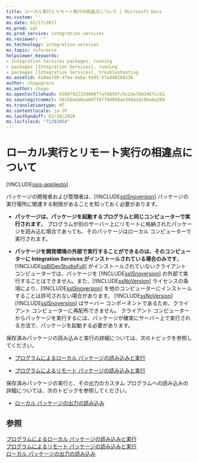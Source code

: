 ```yaml
---
title: ローカル実行とリモート実行の相違点について | Microsoft Docs
ms.custom: ''
ms.date: 03/17/2017
ms.prod: sql
ms.prod_service: integration-services
ms.reviewer: ''
ms.technology: integration-services
ms.topic: reference
helpviewer_keywords:
- Integration Services packages, running
- packages [Integration Services], running
- packages [Integration Services], troubleshooting
ms.assetid: 610ee7d9-4fea-4aba-9395-57add826923b
author: chugugrace
ms.author: chugu
ms.openlocfilehash: 9280f92233909077afd0507c5c2de7b93467ccb1
ms.sourcegitcommit: 58158eda0aa0d7f87f9d958ae349a14c0ba8a209
ms.translationtype: HT
ms.contentlocale: ja-JP
ms.lasthandoff: 03/30/2020
ms.locfileid: "71282054"
---
```

# <a name="understanding-the-differences-between-local-and-remote-execution"></a>ローカル実行とリモート実行の相違点について

[!INCLUDE[ssis-appliesto](../../includes/ssis-appliesto-ssvrpluslinux-asdb-asdw-xxx.md)]


  パッケージの開発者および管理者は、[!INCLUDE[ssISnoversion](../../includes/ssisnoversion-md.md)] パッケージの実行場所に関連する制限があることを知っておく必要があります。  
  
-   **パッケージは、パッケージを起動するプログラムと同じコンピューターで実行されます**。 プログラムが別のサーバー上にリモートに格納されたパッケージを読み込む場合であっても、そのパッケージはローカル コンピューターで実行されます。  
  
-   **パッケージを開発環境の外部で実行することができるのは、そのコンピューターに Integration Services がインストールされている場合のみです**。 [!INCLUDE[ssBIDevStudioFull](../../includes/ssbidevstudiofull-md.md)] がインストールされていないクライアント コンピューターでは、パッケージを [!INCLUDE[ssISnoversion](../../includes/ssisnoversion-md.md)] の外部で実行することはできません。また、[!INCLUDE[ssNoVersion](../../includes/ssnoversion-md.md)] ライセンスの条項により、[!INCLUDE[ssISnoversion](../../includes/ssisnoversion-md.md)] を他のコンピューターにインストールすることは許可されない場合があります。 [!INCLUDE[ssNoVersion](../../includes/ssnoversion-md.md)] [!INCLUDE[ssISnoversion](../../includes/ssisnoversion-md.md)] はサーバー コンポーネントであるため、クライアント コンピューターに再配布できません。 クライアント コンピューターからパッケージを実行するには、パッケージが確実にサーバー上で実行される方法で、パッケージを起動する必要があります。  
  
 保存済みパッケージの読み込みと実行の詳細については、次のトピックを参照してください。  
  
-   [プログラムによるローカル パッケージの読み込みと実行](../../integration-services/run-manage-packages-programmatically/loading-and-running-a-local-package-programmatically.md)  
  
-   [プログラムによるリモート パッケージの読み込みと実行](../../integration-services/run-manage-packages-programmatically/loading-and-running-a-remote-package-programmatically.md)  
  
 保存済みパッケージの実行と、その出力のカスタム プログラムへの読み込みの詳細については、次のトピックを参照してください。  
  
-   [ローカル パッケージの出力の読み込み](../../integration-services/run-manage-packages-programmatically/loading-the-output-of-a-local-package.md)  
  
## <a name="see-also"></a>参照  
 [プログラムによるローカル パッケージの読み込みと実行](../../integration-services/run-manage-packages-programmatically/loading-and-running-a-local-package-programmatically.md)   
 [プログラムによるリモート パッケージの読み込みと実行](../../integration-services/run-manage-packages-programmatically/loading-and-running-a-remote-package-programmatically.md)   
 [ローカル パッケージの出力の読み込み](../../integration-services/run-manage-packages-programmatically/loading-the-output-of-a-local-package.md)  
  
  
